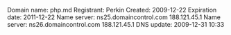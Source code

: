 Domain name: php.md
Registrant: Perkin
Created: 2009-12-22
Expiration date: 2011-12-22
Name server: ns25.domaincontrol.com  188.121.45.1
Name server: ns26.domaincontrol.com  188.121.45.1
DNS update: 2009-12-31 10:33
